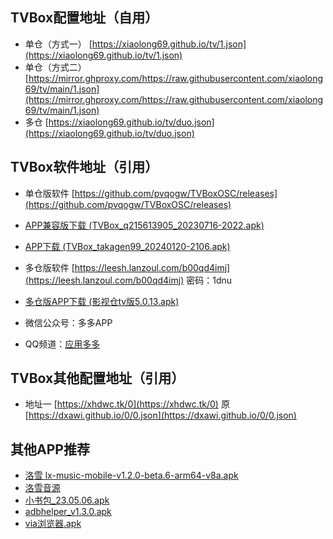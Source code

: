 ## TVBox配置地址（自用）
- 单仓（方式一） [https://xiaolong69.github.io/tv/1.json](https://xiaolong69.github.io/tv/1.json)  
- 单仓（方式二）[https://mirror.ghproxy.com/https://raw.githubusercontent.com/xiaolong69/tv/main/1.json](https://mirror.ghproxy.com/https://raw.githubusercontent.com/xiaolong69/tv/main/1.json)
- 多仓 [https://xiaolong69.github.io/tv/duo.json](https://xiaolong69.github.io/tv/duo.json)

## TVBox软件地址（引用）
- 单仓版软件 [https://github.com/pvqogw/TVBoxOSC/releases](https://github.com/pvqogw/TVBoxOSC/releases)
- [APP兼容版下载 (TVBox_q215613905_20230716-2022.apk)](https://mirror.ghproxy.com/https://raw.githubusercontent.com/xiaolong69/tv/main/app/TVBox_q215613905_20230716-2022.apk)
- [APP下载 (TVBox_takagen99_20240120-2106.apk)](https://mirror.ghproxy.com/https://raw.githubusercontent.com/xiaolong69/tv/main/app/TVBox_takagen99_20240120-2106.apk)

- 多仓版软件 [https://leesh.lanzoul.com/b00qd4imj](https://leesh.lanzoul.com/b00qd4imj)
密码：1dnu
- [多仓版APP下载 (影视仓tv版5.0.13.apk)](https://mirror.ghproxy.com/https://raw.githubusercontent.com/xiaolong69/tv/main/app/%E5%BD%B1%E8%A7%86%E4%BB%93tv%E7%89%885.0.13.apk)
- 微信公众号：多多APP
- QQ频道：[应用多多](https://qun.qq.com/qqweb/qunpro/share?_wv=3&_wwv=128&appChannel=share&inviteCode=1XbWa3rLtqN&businessType=9&from=181074&biz=ka&mainSourceId=share&subSourceId=others&jumpsource=shorturl#/out)

## TVBox其他配置地址（引用）
- 地址一 [https://xhdwc.tk/0](https://xhdwc.tk/0)  原[https://dxawi.github.io/0/0.json](https://dxawi.github.io/0/0.json)

## 其他APP推荐
- [洛雪 lx-music-mobile-v1.2.0-beta.6-arm64-v8a.apk](https://mirror.ghproxy.com/https://raw.githubusercontent.com/xiaolong69/tv/main/app/lxmusic/lx-music-mobile-v1.2.0-beta.6-arm64-v8a.apk)
- [洛雪音源](https://mirror.ghproxy.com/https://raw.githubusercontent.com/xiaolong69/tv/main/app/lxmusic/sixyin-music-source-v1.0.7.js)
- [小书包_23.05.06.apk](https://mirror.ghproxy.com/https://raw.githubusercontent.com/xiaolong69/tv/main/app/小书包_23.05.06.apk)
- [adbhelper_v1.3.0.apk](https://mirror.ghproxy.com/https://raw.githubusercontent.com/xiaolong69/tv/main/app/adbhelper_v1.3.0.apk)
- [via浏览器.apk](https://mirror.ghproxy.com/https://raw.githubusercontent.com/xiaolong69/tv/main/app/via浏览器.apk)


